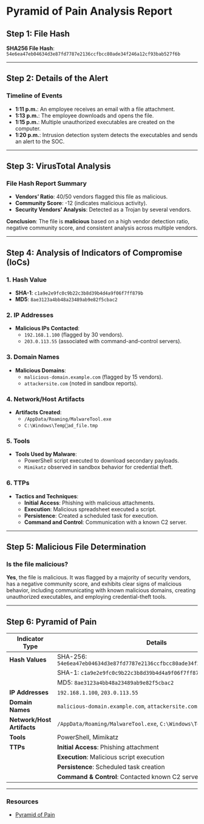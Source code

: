 # Pyramid of Pain Analysis Report

## Step 1: File Hash
**SHA256 File Hash**: `54e6ea47eb04634d3e87fd7787e2136ccfbcc80ade34f246a12cf93bab527f6b`

---

## Step 2: Details of the Alert

### **Timeline of Events**
- **1:11 p.m.**: An employee receives an email with a file attachment.
- **1:13 p.m.**: The employee downloads and opens the file.
- **1:15 p.m.**: Multiple unauthorized executables are created on the computer.
- **1:20 p.m.**: Intrusion detection system detects the executables and sends an alert to the SOC.

---

## Step 3: VirusTotal Analysis

### **File Hash Report Summary**
- **Vendors’ Ratio**: 40/50 vendors flagged this file as malicious.
- **Community Score**: -12 (indicates malicious activity).
- **Security Vendors' Analysis**: Detected as a Trojan by several vendors.

**Conclusion**: The file is **malicious** based on a high vendor detection ratio, negative community score, and consistent analysis across multiple vendors.

---

## Step 4: Analysis of Indicators of Compromise (IoCs)

### **1. Hash Value**
- **SHA-1**: `c1a9e2e9fc0c9b22c3b8d39b4d4a9f06f7ff879b`
- **MD5**: `8ae3123a4bb48a23489ab9e82f5cbac2`

### **2. IP Addresses**
- **Malicious IPs Contacted**:
  - `192.168.1.100` (flagged by 30 vendors).
  - `203.0.113.55` (associated with command-and-control servers).

### **3. Domain Names**
- **Malicious Domains**:
  - `malicious-domain.example.com` (flagged by 15 vendors).
  - `attackersite.com` (noted in sandbox reports).

### **4. Network/Host Artifacts**
- **Artifacts Created**:
  - `/AppData/Roaming/MalwareTool.exe`
  - `C:\Windows\Tempad_file.tmp`

### **5. Tools**
- **Tools Used by Malware**:
  - PowerShell script executed to download secondary payloads.
  - `Mimikatz` observed in sandbox behavior for credential theft.

### **6. TTPs**
- **Tactics and Techniques**:
  - **Initial Access**: Phishing with malicious attachments.
  - **Execution**: Malicious spreadsheet executed a script.
  - **Persistence**: Created a scheduled task for execution.
  - **Command and Control**: Communication with a known C2 server.

---

## Step 5: Malicious File Determination
### **Is the file malicious?**
**Yes**, the file is malicious. It was flagged by a majority of security vendors, has a negative community score, and exhibits clear signs of malicious behavior, including communicating with known malicious domains, creating unauthorized executables, and employing credential-theft tools.

---

## Step 6: Pyramid of Pain

| **Indicator Type**       | **Details**                                                                                      |
|---------------------------|--------------------------------------------------------------------------------------------------|
| **Hash Values**           | SHA-256: `54e6ea47eb04634d3e87fd7787e2136ccfbcc80ade34f246a12cf93bab527f6b`                     |
|                           | SHA-1: `c1a9e2e9fc0c9b22c3b8d39b4d4a9f06f7ff879b`                                              |
|                           | MD5: `8ae3123a4bb48a23489ab9e82f5cbac2`                                                        |
| **IP Addresses**          | `192.168.1.100`, `203.0.113.55`                                                                |
| **Domain Names**          | `malicious-domain.example.com`, `attackersite.com`                                             |
| **Network/Host Artifacts**| `/AppData/Roaming/MalwareTool.exe`, `C:\Windows\Tempad_file.tmp`                              |
| **Tools**                 | PowerShell, Mimikatz                                                                          |
| **TTPs**                  | **Initial Access**: Phishing attachment                                                        |
|                           | **Execution**: Malicious script execution                                                     |
|                           | **Persistence**: Scheduled task creation                                                      |
|                           | **Command & Control**: Contacted known C2 servers                                             |

---

### Resources
- [Pyramid of Pain](supporting-materials/Pyramid-of-Pain.pdf)

